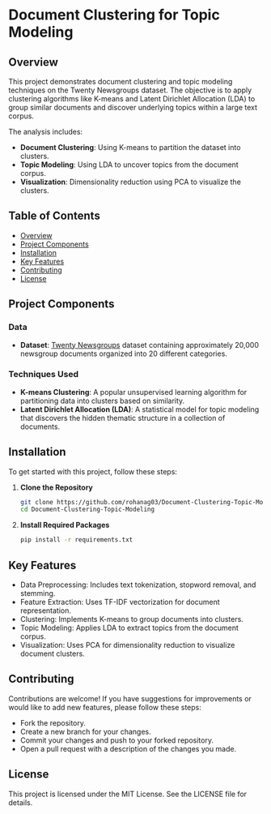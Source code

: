 # Document Clustering for Topic Modeling

## Overview

This project demonstrates document clustering and topic modeling techniques on the Twenty Newsgroups dataset. The objective is to apply clustering algorithms like K-means and Latent Dirichlet Allocation (LDA) to group similar documents and discover underlying topics within a large text corpus.

The analysis includes:
- **Document Clustering**: Using K-means to partition the dataset into clusters.
- **Topic Modeling**: Using LDA to uncover topics from the document corpus.
- **Visualization**: Dimensionality reduction using PCA to visualize the clusters.

## Table of Contents

- [Overview](#overview)
- [Project Components](#project-components)
- [Installation](#installation)
- [Key Features](#key-features)
- [Contributing](#contributing)
- [License](#license)

## Project Components

### Data

- **Dataset**: [Twenty Newsgroups](http://archive.ics.uci.edu/ml/datasets/Twenty+Newsgroups) dataset containing approximately 20,000 newsgroup documents organized into 20 different categories.

### Techniques Used

- **K-means Clustering**: A popular unsupervised learning algorithm for partitioning data into clusters based on similarity.
- **Latent Dirichlet Allocation (LDA)**: A statistical model for topic modeling that discovers the hidden thematic structure in a collection of documents.

## Installation

To get started with this project, follow these steps:

1. **Clone the Repository**

   ```bash
   git clone https://github.com/rohanag03/Document-Clustering-Topic-Modeling.git
   cd Document-Clustering-Topic-Modeling
   ```
2. **Install Required Packages**

    ```bash
    pip install -r requirements.txt
    ```

## Key Features

- Data Preprocessing: Includes text tokenization, stopword removal, and stemming.
- Feature Extraction: Uses TF-IDF vectorization for document representation.
- Clustering: Implements K-means to group documents into clusters.
- Topic Modeling: Applies LDA to extract topics from the document corpus.
- Visualization: Uses PCA for dimensionality reduction to visualize document clusters.

## Contributing
Contributions are welcome! If you have suggestions for improvements or would like to add new features, please follow these steps:

- Fork the repository.
- Create a new branch for your changes.
- Commit your changes and push to your forked repository.
- Open a pull request with a description of the changes you made.

## License
This project is licensed under the MIT License. See the LICENSE file for details.


